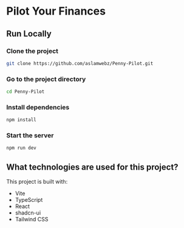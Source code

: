 # Pilot Your Finances

## Run Locally

### Clone the project

```bash
git clone https://github.com/aslamwebz/Penny-Pilot.git
```

### Go to the project directory

```bash
cd Penny-Pilot
```

### Install dependencies

```bash
npm install
```

### Start the server

```bash
npm run dev
```

## What technologies are used for this project?

This project is built with:

- Vite
- TypeScript
- React
- shadcn-ui
- Tailwind CSS
